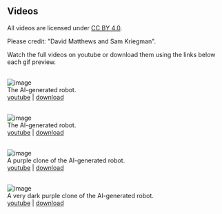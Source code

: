 ## Videos

All videos are
licensed under [CC BY 4.0](http://creativecommons.org/licenses/by/4.0/).

Please credit: "David Matthews and Sam Kriegman".

Watch the full videos on youtube or download them using the links below each gif preview.
<br><br>


![image](https://robodiff.github.io/gifs/00c_heartbeat.gif) <br>
The AI-generated robot. <br>
[youtube](https://youtu.be/BNW6ZQdwkFc) |
[download](https://drive.google.com/file/d/1MyeVj-2136wOjUwIS3iWIMQ01SVyCk_C/view)
<br><br>

![image](https://robodiff.github.io/gifs/01c_white_robot_4x.gif) <br>
The AI-generated robot. <br>
[youtube](https://youtu.be/aWK6LPeOEBg) |
[download](https://drive.google.com/file/d/1yFHrYITB3-KTUUaoZ5tc96JSMcmM36UL/view)
<br><br>

![image](https://robodiff.github.io/gifs/02c_purple_robot_4x.gif) <br>
A purple clone of the AI-generated robot. <br>
[youtube](https://youtu.be/Rwmi27lrNLY) |
[download](https://drive.google.com/file/d/195YXPyoeenQ0LW5rKyqKBBe-lNod_Sh1/view)
<br><br>


![image](https://robodiff.github.io/gifs/03c_dark_robot_4x.gif) <br>
A very dark purple clone of the AI-generated robot. <br>
[youtube](https://youtu.be/8NCZKv-4FTw) |
[download](https://drive.google.com/file/d/13KqwhryysDFTWAvnZPSvlAAWyVMqfDyc/view)
<br><br>

